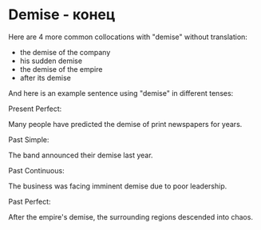 # Demise - конец




Here are 4 more common collocations with "demise" without translation:

- the demise of the company
- his sudden demise
- the demise of the empire
- after its demise

And here is an example sentence using "demise" in different tenses:

Present Perfect:

Many people have predicted the demise of print newspapers for years.

Past Simple:

The band announced their demise last year.

Past Continuous:

The business was facing imminent demise due to poor leadership.

Past Perfect:

After the empire's demise, the surrounding regions descended into chaos.